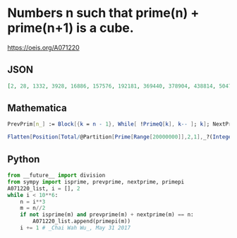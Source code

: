 # Numbers n such that prime\(n\) \+ prime\(n\+1\) is a cube\.
https://oeis.org/A071220
## JSON
```JSON
[2, 28, 1332, 3928, 16886, 157576, 192181, 369440, 378904, 438814, 504718, 539873, 847252, 1291597, 1708511, 1837979, 3416685, 3914319, 5739049, 6021420, 7370101, 7634355, 8608315, 9660008, 10378270, 14797144, 15423070, 18450693]
```
## Mathematica
```Mathematica
PrevPrim[n_] := Block[{k = n - 1}, While[ !PrimeQ[k], k-- ]; k]; NextPrim[n_] := Block[{k = n + 1}, While[ !PrimeQ[k], k++ ]; k]; Do[ If[ n^3 == PrevPrim[Floor[(n^3)/2]] + NextPrim[Floor[(n^3)/2]], Print[ PrimePi[ Floor[(n^3)/2]]]], {n, 2, 10^4}]
```
```Mathematica
Flatten[Position[Total/@Partition[Prime[Range[20000000]],2,1],_?(IntegerQ[ Surd[ #,3]]&)]] (* _Harvey P. Dale_, May 28 2014 *)
```
## Python
```Python
from __future__ import division
from sympy import isprime, prevprime, nextprime, primepi
A071220_list, i = [], 2
while i < 10**6:
    n = i**3
    m = n//2
    if not isprime(m) and prevprime(m) + nextprime(m) == n:
        A071220_list.append(primepi(m))
    i += 1 # _Chai Wah Wu_, May 31 2017
```
